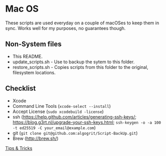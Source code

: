 # Mac OS

These scripts are used everyday on a couple of macOSes to keep them in sync. Works well for my purposes, no guarantees though.

## Non-System files

 * This README.
 * update_scripts.sh - Use to backup the sytem to this folder.
 * restore_scripts.sh - Copies scripts from this folder to the original, filesystem locations.

## Checklist
  - Xcode
  - Command Line Tools (`xcode-select --install`)
  - Accept License (`sudo xcodebuild -license`)
  - ssh (https://help.github.com/articles/generating-ssh-keys/; https://blog.g3rt.nl/upgrade-your-ssh-keys.html; `ssh-keygen -o -a 100 -t ed25519 -C your_email@example.com`)
  - git (`git clone git@github.com:algogrit/Script-BackUp.git`)
  - Brew (http://brew.sh/)

[Tips & Tricks](https://gist.github.com/brandonb927/3195465)
